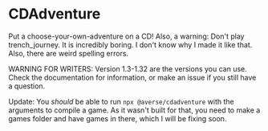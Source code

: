 # CDAdventure

Put a choose-your-own-adventure on a CD! Also, a warning: Don't play trench_journey. It is incredibly boring. I don't know why I made it like that. Also, there are weird spelling errors.

WARNING FOR WRITERS: Version 1.3-1.32 are the versions you can use. Check the documentation for information, or make an issue if you still have a question.

Update: You *should* be able to run `npx @averse/cdadventure` with the arguments to compile a game. As it wasn't built for that, you need to make a games folder and have games in there, which I will be fixing soon.
